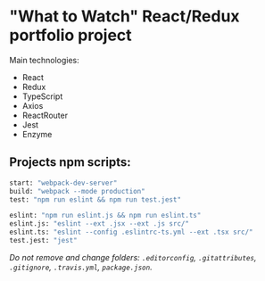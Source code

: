 # "What to Watch" React/Redux portfolio project

Main technologies:
 - React
 - Redux
 - TypeScript
 - Axios
 - ReactRouter
 - Jest
 - Enzyme

## Projects npm scripts:

```sh
start: "webpack-dev-server"
build: "webpack --mode production"
test: "npm run eslint && npm run test.jest"

eslint: "npm run eslint.js && npm run eslint.ts"
eslint.js: "eslint --ext .jsx --ext .js src/"
eslint.ts: "eslint --config .eslintrc-ts.yml --ext .tsx src/"
test.jest: "jest"
```

_Do not remove and change folders:_
_`.editorconfig`, `.gitattributes`, `.gitignore`, `.travis.yml`, `package.json`._
